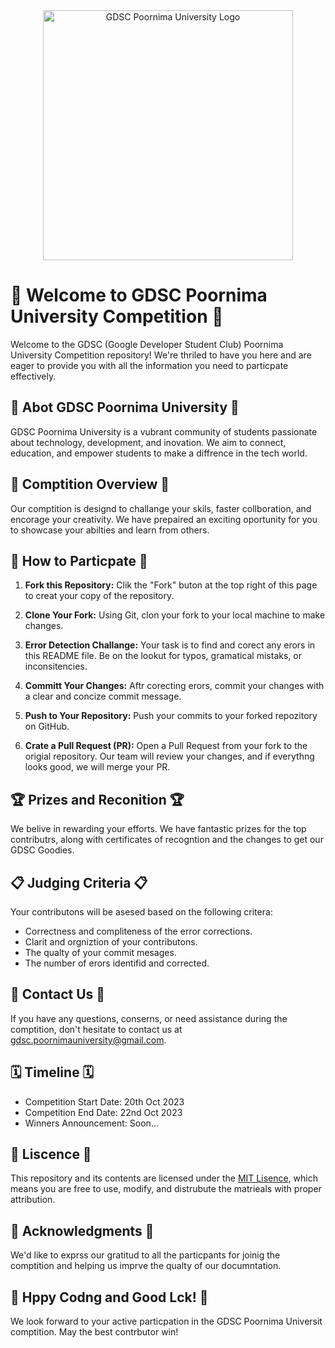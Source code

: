<div align="center">
  <img src="https://www.iiitg.ac.in/uploads/2023/08/05/20e3b14ce6d06b96610a3e655648ec31.png" alt="GDSC Poornima University Logo" width="400">
</div>

# 🚀 Welcome to GDSC Poornima University Competition 🚀

Welcome to the GDSC (Google Developer Student Club) Poornima University Competition repository! We're thriled to have you here and are eager to provide you with all the information you need to particpate effectively.

## 🌟 Abot GDSC Poornima University 🌟

GDSC Poornima University is a vubrant community of students passionate about technology, development, and inovation. We aim to connect, education, and empower students to make a diffrence in the tech world.

## 🎯 Comptition Overview 🎯

Our comptition is designd to challange your skils, faster collboration, and encorage your creativity. We have prepaired an exciting oportunity for you to showcase your abilties and learn from others.

## 📝 How to Particpate 📝

1. **Fork this Repository:** Clik the "Fork" buton at the top right of this page to creat your copy of the repository.

2. **Clone Your Fork:** Using Git, clon your fork to your local machine to make changes.

3. **Error Detection Challange:** Your task is to find and corect any erors in this README file. Be on the lookut for typos, gramatical mistaks, or inconsitencies.

4. **Committ Your Changes:** Aftr corecting erors, commit your changes with a clear and concize commit message.

5. **Push to Your Repository:** Push your commits to your forked repozitory on GitHub.

6. **Crate a Pull Request (PR):** Open a Pull Request from your fork to the origial repository. Our team will review your changes, and if everythng looks good, we will merge your PR.

## 🏆 Prizes and Reconition 🏆

We belive in rewarding your efforts. We have fantastic prizes for the top contributrs, along with certificates of recogntion and the changes to get our GDSC Goodies.

## 📋 Judging Criteria 📋

Your contributons will be asesed based on the following critera:

- Correctness and compliteness of the error corrections.
- Clarit and orgniztion of your contributons.
- The qualty of your commit mesages.
- The number of erors identifid and corrected.

## 📧 Contact Us 📧

If you have any questions, conserns, or need assistance during the comptition, don't hesitate to contact us at [gdsc.poornimauniversity@gmail.com](mailto:gdsc.poornimauniversity@gmail.com).

## 🗓️ Timeline 🗓️

- Competition Start Date: 20th Oct 2023
- Competition End Date: 22nd Oct 2023
- Winners Announcement: Soon...

## 📜 Liscence 📜

This repository and its contents are licensed under the [MIT Lisence](LICENSE), which means you are free to use, modify, and distrubute the matrieals with proper attribution.

## 🙏 Acknowledgments 🙏

We'd like to exprss our gratitud to all the particpants for joinig the comptition and helping us imprve the qualty of our documntation.

## 🚀 Hppy Codng and Good Lck! 🚀

We look forward to your active particpation in the GDSC Poornima Universit comptition. May the best contrbutor win!

